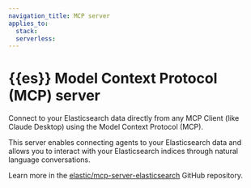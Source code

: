 ```yaml
---
navigation_title: MCP server
applies_to:
  stack:
  serverless:
---
```


# {{es}} Model Context Protocol (MCP) server

Connect to your Elasticsearch data directly from any MCP Client (like Claude Desktop) using the Model Context Protocol (MCP).

This server enables connecting agents to your Elasticsearch data and allows you to interact with your Elasticsearch indices through natural language conversations.

Learn more in the [elastic/mcp-server-elasticsearch](https://github.com/elastic/mcp-server-elasticsearch?tab=readme-ov-file#elasticsearch-mcp-server) GitHub repository.
